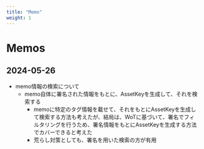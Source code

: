 ```yaml
---
title: "Memo"
weight: 1
---
```


# Memos

## 2024-05-26

- memo情報の検索について
  - memo自体に署名された情報をもとに、AssetKeyを生成して、それを検索する
    - memoに特定のタグ情報を載せて、それをもとにAssetKeyを生成して検索する方法も考えたが、結局は、WoTに基づいて、署名でフィルタリングを行うため、署名情報をもとにAssetKeyを生成する方法でカバーできると考えた
    - 荒らし対策としても、署名を用いた検索の方が有用
